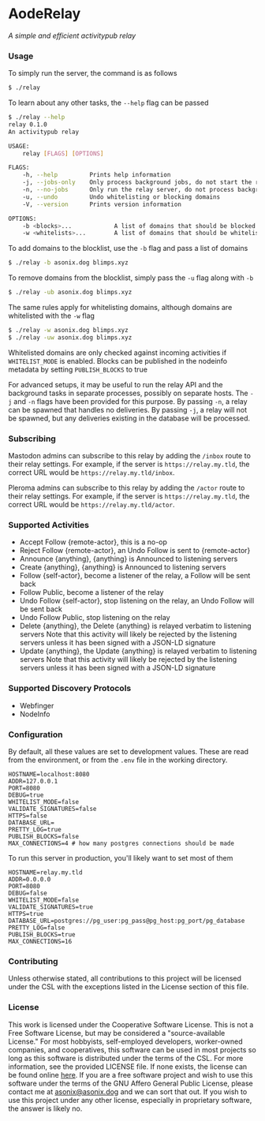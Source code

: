 # AodeRelay
_A simple and efficient activitypub relay_

### Usage
To simply run the server, the command is as follows
```bash
$ ./relay
```

To learn about any other tasks, the `--help` flag can be passed
```bash
$ ./relay --help
relay 0.1.0
An activitypub relay

USAGE:
    relay [FLAGS] [OPTIONS]

FLAGS:
    -h, --help         Prints help information
    -j, --jobs-only    Only process background jobs, do not start the relay server
    -n, --no-jobs      Only run the relay server, do not process background jobs
    -u, --undo         Undo whitelisting or blocking domains
    -V, --version      Prints version information

OPTIONS:
    -b <blocks>...            A list of domains that should be blocked
    -w <whitelists>...        A list of domains that should be whitelisted
```

To add domains to the blocklist, use the `-b` flag and pass a list of domains
```bash
$ ./relay -b asonix.dog blimps.xyz
```
To remove domains from the blocklist, simply pass the `-u` flag along with `-b`
```bash
$ ./relay -ub asonix.dog blimps.xyz
```
The same rules apply for whitelisting domains, although domains are whitelisted with the `-w` flag
```bash
$ ./relay -w asonix.dog blimps.xyz
$ ./relay -uw asonix.dog blimps.xyz
```

Whitelisted domains are only checked against incoming activities if `WHITELIST_MODE` is enabled.
Blocks can be published in the nodeinfo metadata by setting `PUBLISH_BLOCKS` to true

For advanced setups, it may be useful to run the relay API and the background tasks in separate
processes, possibly on separate hosts. The `-j` and `-n` flags have been provided for this purpose.
By passing `-n`, a relay can be spawned that handles no deliveries. By passing `-j`, a relay will
not be spawned, but any deliveries existing in the database will be processed.

### Subscribing
Mastodon admins can subscribe to this relay by adding the `/inbox` route to their relay settings.
For example, if the server is `https://relay.my.tld`, the correct URL would be
`https://relay.my.tld/inbox`.

Pleroma admins can subscribe to this relay by adding the `/actor` route to their relay settings. For
example, if the server is `https://relay.my.tld`, the correct URL would be
`https://relay.my.tld/actor`.

### Supported Activities
- Accept Follow {remote-actor}, this is a no-op
- Reject Follow {remote-actor}, an Undo Follow is sent to {remote-actor}
- Announce {anything}, {anything} is Announced to listening servers
- Create {anything}, {anything} is Announced to listening servers
- Follow {self-actor}, become a listener of the relay, a Follow will be sent back
- Follow Public, become a listener of the relay
- Undo Follow {self-actor}, stop listening on the relay, an Undo Follow will be sent back
- Undo Follow Public, stop listening on the relay
- Delete {anything}, the Delete {anything} is relayed verbatim to listening servers
    Note that this activity will likely be rejected by the listening servers unless it has been
    signed with a JSON-LD signature
- Update {anything}, the Update {anything} is relayed verbatim to listening servers
    Note that this activity will likely be rejected by the listening servers unless it has been
    signed with a JSON-LD signature

### Supported Discovery Protocols
- Webfinger
- NodeInfo

### Configuration
By default, all these values are set to development values. These are read from the environment, or
from the `.env` file in the working directory.
```env
HOSTNAME=localhost:8080
ADDR=127.0.0.1
PORT=8080
DEBUG=true
WHITELIST_MODE=false
VALIDATE_SIGNATURES=false
HTTPS=false
DATABASE_URL=
PRETTY_LOG=true
PUBLISH_BLOCKS=false
MAX_CONNECTIONS=4 # how many postgres connections should be made
```
To run this server in production, you'll likely want to set most of them
```env
HOSTNAME=relay.my.tld
ADDR=0.0.0.0
PORT=8080
DEBUG=false
WHITELIST_MODE=false
VALIDATE_SIGNATURES=true
HTTPS=true
DATABASE_URL=postgres://pg_user:pg_pass@pg_host:pg_port/pg_database
PRETTY_LOG=false
PUBLISH_BLOCKS=true
MAX_CONNECTIONS=16
```

### Contributing
Unless otherwise stated, all contributions to this project will be licensed under the CSL with
the exceptions listed in the License section of this file.

### License
This work is licensed under the Cooperative Software License. This is not a Free Software
License, but may be considered a "source-available License." For most hobbyists, self-employed
developers, worker-owned companies, and cooperatives, this software can be used in most
projects so long as this software is distributed under the terms of the CSL. For more
information, see the provided LICENSE file. If none exists, the license can be found online
[here](https://lynnesbian.space/csl/). If you are a free software project and wish to use this
software under the terms of the GNU Affero General Public License, please contact me at
[asonix@asonix.dog](mailto:asonix@asonix.dog) and we can sort that out. If you wish to use this
project under any other license, especially in proprietary software, the answer is likely no.
